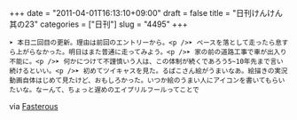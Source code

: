 +++
date = "2011-04-01T16:13:10+09:00"
draft = false
title = "日刊けんけん 其の23"
categories = ["日刊"]
slug = "4495"
+++


    ➤ 本日二回目の更新。理由は前回のエントリーから。<p />➤ ペースを落として走ったら息すら上がらなかった。明日はまた普通に走ってみよう。<p />➤ 家の前の道路工事で車が出入り不能に。<p />➤ 何かにつけて不謹慎いう人は、この体制が続くであろう5~10年先まで言い続けるといい。<p />➤ 初めてツイキャスを見た。るぱこさん絵がうまいなあ。絵描きの実況動画自体はじめて見たけど、おもしろかった。いつか絵のうまい人にアイコンを書いてもらいたいな。なーんて、ちょっと遅めのエイプリルフールってことで

<div class="posterous_quote_citation">via <a href="http://www.lastday.jp/2011/02/28/fasterous">Fasterous</a></div>
  
